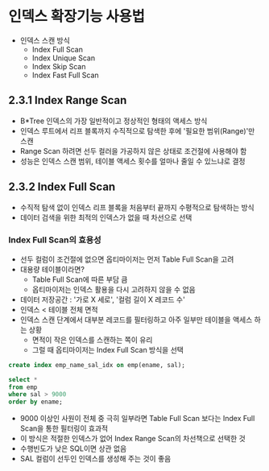 # 인덱스 확장기능 사용법
- 인덱스 스캔 방식
  - Index Full Scan
  - Index Unique Scan
  - Index Skip Scan
  - Index Fast Full Scan

## 2.3.1 Index Range Scan
- B*Tree 인덱스의 가장 일반적이고 정상적인 형태의 액세스 방식
- 인덱스 루트에서 리프 블록까지 수직적으로 탐색한 후에 '필요한 범위(Range)'만 스캔
- Range Scan 하려면 선두 컬러을 가공하지 않은 상태로 조건절에 사용해야 함
- 성능은 인덱스 스캔 범위, 테이블 액세스 횟수를 얼마나 줄일 수 있느냐로 결정

## 2.3.2 Index Full Scan
- 수직적 탐색 없이 인덱스 리프 블록을 처음부터 끝까지 수평적으로 탐색하는 방식
- 데이터 검색을 위한 최적의 인덱스가 없을 때 차선으로 선택

### Index Full Scan의 효용성
- 선두 컬럼이 조건절에 없으면 옵티마이저는 먼저 Table Full Scan을 고려
- 대용량 테이블이라면?
  - Table Full Scan에 따른 부담 큼
  - 옵티마이저는 인덱스 활용을 다시 고려하지 않을 수 없음
- 데이터 저장공간 : '가로 X 세로', '컬럼 길이 X 레코드 수'
- 인덱스 < 테이블 전체 면적
- 인덱스 스캔 단계에서 대부분 레코드를 필터링하고 아주 일부만 테이블을 액세스 하는 상황
  - 면적이 작은 인덱스를 스캔하는 쪽이 유리
  - 그럴 때 옵티마이저는 Index Full Scan 방식을 선택
```sql
create index emp_name_sal_idx on emp(ename, sal);

select * 
from emp
where sal > 9000
order by ename;
```
- 9000 이상인 사원이 전체 중 극히 일부라면 Table Full Scan 보다는 Index Full Scan을 통한 필터링이 효과적
- 이 방식은 적절한 인덱스가 없어 Index Range Scan의 차선책으로 선택한 것
- 수행빈도가 낮은 SQL이면 상관 없음
- SAL 컬럼이 선두인 인덱스를 생성해 주는 것이 좋음
